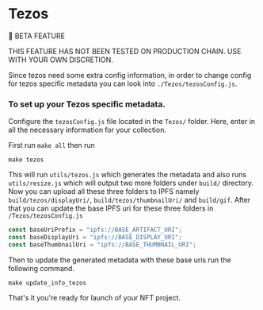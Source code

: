 # Tezos

🧪 BETA FEATURE

THIS FEATURE HAS NOT BEEN TESTED ON PRODUCTION CHAIN. USE WITH YOUR OWN DISCRETION.

Since tezos need some extra config information, in order to change config for tezos specific metadata you can look into `./Tezos/tezosConfig.js`.

### To set up your Tezos specific metadata.

Configure the `tezosConfig.js` file located in the `Tezos/` folder. Here, enter in all the necessary information for your collection.

First run `make all` then run

```
make tezos
```

This will run `utils/tezos.js` which generates the metadata and also runs `utils/resize.js` which
will output two more folders under `build/` directory. Now you can upload all these three folders to IPFS namely `build/tezos/displayUri/`, `build/tezos/thumbnailUri/` and `build/gif`. After that you can update the base IPFS uri for these three folders in `/Tezos/tezosConfig.js`

```js
const baseUriPrefix = "ipfs://BASE_ARTIFACT_URI";
const baseDisplayUri = "ipfs://BASE_DISPLAY_URI";
const baseThumbnailUri = "ipfs://BASE_THUMBNAIL_URI";
```

Then to update the generated metadata with these base uris run the following command.

```
make update_info_tezos
```

That's it you're ready for launch of your NFT project.

